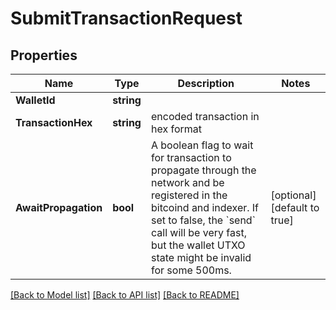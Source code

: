 # SubmitTransactionRequest

## Properties

Name | Type | Description | Notes
------------ | ------------- | ------------- | -------------
**WalletId** | **string** |  | 
**TransactionHex** | **string** | encoded transaction in hex format | 
**AwaitPropagation** | **bool** | A boolean flag to wait for transaction to propagate through the network and be registered in the bitcoind and indexer. If set to false, the &#x60;send&#x60; call will be very fast, but the wallet UTXO state might be invalid for some 500ms. | [optional] [default to true]

[[Back to Model list]](../README.md#documentation-for-models) [[Back to API list]](../README.md#documentation-for-api-endpoints) [[Back to README]](../README.md)


